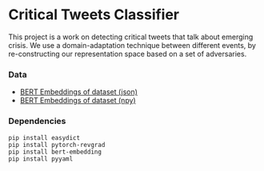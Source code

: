 # Critical Tweets Classifier

This project is a work on detecting critical tweets that talk about emerging crisis. We use a domain-adaptation technique between
different events, by re-constructing our representation space based on a set of adversaries.

### Data

- [BERT Embeddings of dataset (json)](https://drive.google.com/file/d/1KsenF_qhRsKk67NbSKz9ESYNqtClYngQ/view?usp=sharing)
- [BERT Embeddings of dataset (npy)](https://drive.google.com/file/d/1DqNa49IurhF7OFqMdPYC5acq-zbkGbtU/view?usp=sharing)

### Dependencies

```
pip install easydict
pip install pytorch-revgrad
pip install bert-embedding
pip install pyyaml
```
